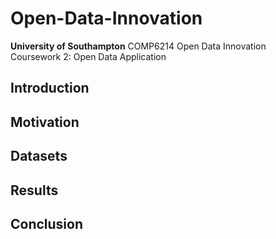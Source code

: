 # Open-Data-Innovation
__University of Southampton__
COMP6214 Open Data Innovation  
Coursework 2: Open Data Application

## Introduction

## Motivation

## Datasets

## Results

## Conclusion